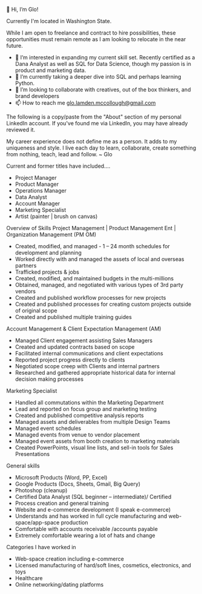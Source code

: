 👋 Hi, I’m Glo!

Currently I'm located in Washington State. 

While I am open to freelance and contract to hire possibilities, these opportunities must remain remote as I am looking to relocate in the near future.

- 👀 I’m interested in expanding my current skill set.  Recently certified as a Dana Analyst as well as SQL for Data Science, though my passion is in product and marketing data. 
- 🌱 I’m currently taking a deeper dive into SQL and perhaps learning Python.
- 💞️ I’m looking to collaborate with creatives, out of the box thinkers, and brand developers
- 📫 How to reach me glo.lamden.mccollough@gmail.com

The following is a copy/paste from the "About" section of my personal LinkedIn account.  If you've found me via LinkedIn, you may have already reviewed it. 

My career experience does not define me as a person. It adds to my uniqueness and style. I live each day to learn, collaborate, create something from nothing, teach, lead and follow. ~ Glo

Current and former titles have included....
+ Project Manager
+ Product Manager
+ Operations Manager
+ Data Analyst
+ Account Manager
+ Marketing Specialist
+ Artist (painter | brush on canvas)

Overview of Skills
Project Management | Product Management Ent | Organization Management (PM OM)
+ Created, modified, and managed - 1 – 24 month schedules for development and planning
+ Worked directly with and managed the assets of local and overseas partners
+ Trafficked projects & jobs
+ Created, modified, and maintained budgets in the multi-millions 
+ Obtained, managed, and negotiated with various types of 3rd party vendors
+ Created and published workflow processes for new projects
+ Created and published processes for creating custom projects outside of original scope
+ Created and published multiple training guides

Account Management & Client Expectation Management (AM)
+ Managed Client engagement assisting Sales Managers
+ Created and updated contracts based on scope
+ Facilitated internal communications and client expectations
+ Reported project progress directly to clients
+ Negotiated scope creep with Clients and internal partners
+ Researched and gathered appropriate historical data for internal decision making processes

Marketing Specialist
+ Handled all commutations within the Marketing Department
+ Lead and reported on focus group and marketing testing
+ Created and published competitive analysis reports
+ Managed assets and deliverables from multiple Design Teams
+ Managed event schedules
+ Managed events from venue to vendor placement
+ Managed event assets from booth creation to marketing materials
+ Created PowerPoints, visual line lists, and sell-in tools for Sales Presentations 

General skills
+ Microsoft Products (Word, PP, Excel)
+ Google Products (Docs, Sheets, Gmail, Big Query)
+ Photoshop (cleanup)
+ Certified Data Analyst (SQL beginner – intermediate)/ Certified 
+ Process creation and general training
+ Website and e-commerce development (I speak e-commerce)
+ Understands and has worked in full cycle manufacturing and web-space/app-space production
+ Comfortable with accounts receivable /accounts payable
+ Extremely comfortable wearing a lot of hats and change

Categories I have worked in
+ Web-space creation including e-commerce
+ Licensed manufacturing of hard/soft lines, cosmetics, electronics, and toys
+ Healthcare
+ Online networking/dating platforms
